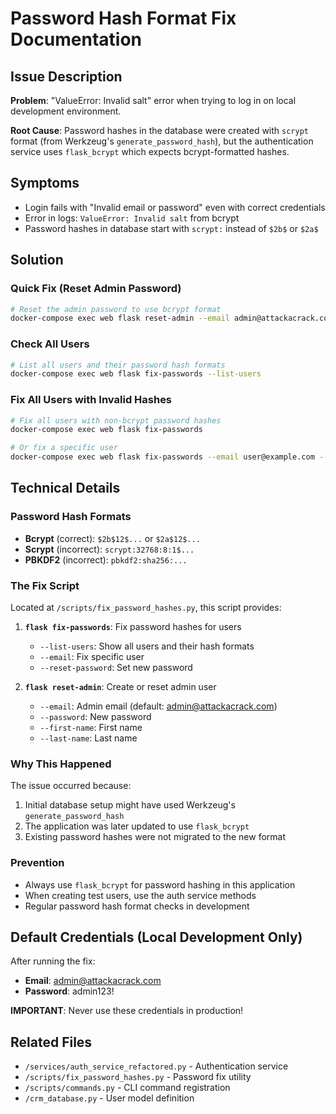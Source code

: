 # Password Hash Format Fix Documentation

## Issue Description

**Problem**: "ValueError: Invalid salt" error when trying to log in on local development environment.

**Root Cause**: Password hashes in the database were created with `scrypt` format (from Werkzeug's `generate_password_hash`), but the authentication service uses `flask_bcrypt` which expects bcrypt-formatted hashes.

## Symptoms

- Login fails with "Invalid email or password" even with correct credentials
- Error in logs: `ValueError: Invalid salt` from bcrypt
- Password hashes in database start with `scrypt:` instead of `$2b$` or `$2a$`

## Solution

### Quick Fix (Reset Admin Password)

```bash
# Reset the admin password to use bcrypt format
docker-compose exec web flask reset-admin --email admin@attackacrack.com --password 'admin123!'
```

### Check All Users

```bash
# List all users and their password hash formats
docker-compose exec web flask fix-passwords --list-users
```

### Fix All Users with Invalid Hashes

```bash
# Fix all users with non-bcrypt password hashes
docker-compose exec web flask fix-passwords

# Or fix a specific user
docker-compose exec web flask fix-passwords --email user@example.com --reset-password 'newpassword'
```

## Technical Details

### Password Hash Formats

- **Bcrypt** (correct): `$2b$12$...` or `$2a$12$...`
- **Scrypt** (incorrect): `scrypt:32768:8:1$...`
- **PBKDF2** (incorrect): `pbkdf2:sha256:...`

### The Fix Script

Located at `/scripts/fix_password_hashes.py`, this script provides:

1. **`flask fix-passwords`**: Fix password hashes for users
   - `--list-users`: Show all users and their hash formats
   - `--email`: Fix specific user
   - `--reset-password`: Set new password

2. **`flask reset-admin`**: Create or reset admin user
   - `--email`: Admin email (default: admin@attackacrack.com)
   - `--password`: New password
   - `--first-name`: First name
   - `--last-name`: Last name

### Why This Happened

The issue occurred because:
1. Initial database setup might have used Werkzeug's `generate_password_hash` 
2. The application was later updated to use `flask_bcrypt`
3. Existing password hashes were not migrated to the new format

### Prevention

- Always use `flask_bcrypt` for password hashing in this application
- When creating test users, use the auth service methods
- Regular password hash format checks in development

## Default Credentials (Local Development Only)

After running the fix:
- **Email**: admin@attackacrack.com
- **Password**: admin123!

**IMPORTANT**: Never use these credentials in production!

## Related Files

- `/services/auth_service_refactored.py` - Authentication service
- `/scripts/fix_password_hashes.py` - Password fix utility
- `/scripts/commands.py` - CLI command registration
- `/crm_database.py` - User model definition